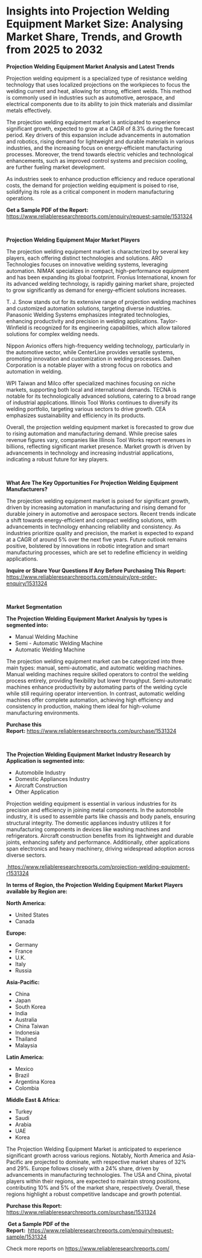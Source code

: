 <p><h1>Insights into Projection Welding Equipment Market Size: Analysing Market Share, Trends, and Growth from 2025 to 2032</h1></p><p><strong>Projection Welding Equipment Market Analysis and Latest Trends</strong></p>
<p><p>Projection welding equipment is a specialized type of resistance welding technology that uses localized projections on the workpieces to focus the welding current and heat, allowing for strong, efficient welds. This method is commonly used in industries such as automotive, aerospace, and electrical components due to its ability to join thick materials and dissimilar metals effectively.</p><p>The projection welding equipment market is anticipated to experience significant growth, expected to grow at a CAGR of 8.3% during the forecast period. Key drivers of this expansion include advancements in automation and robotics, rising demand for lightweight and durable materials in various industries, and the increasing focus on energy-efficient manufacturing processes. Moreover, the trend towards electric vehicles and technological enhancements, such as improved control systems and precision cooling, are further fueling market development. </p><p>As industries seek to enhance production efficiency and reduce operational costs, the demand for projection welding equipment is poised to rise, solidifying its role as a critical component in modern manufacturing operations.</p></p>
<p><strong>Get a Sample PDF of the Report:&nbsp;</strong> <a href="https://www.reliableresearchreports.com/enquiry/request-sample/1531324?utm_campaign=2002&utm_medium=2&utm_source=Github&utm_content=ia&utm_term=18022025&utm_id=projection-welding-equipment">https://www.reliableresearchreports.com/enquiry/request-sample/1531324</a></p>
<p>&nbsp;</p>
<p><strong>Projection Welding Equipment Major Market Players</strong></p>
<p><p>The projection welding equipment market is characterized by several key players, each offering distinct technologies and solutions. ARO Technologies focuses on innovative welding systems, leveraging automation. NIMAK specializes in compact, high-performance equipment and has been expanding its global footprint. Fronius International, known for its advanced welding technology, is rapidly gaining market share, projected to grow significantly as demand for energy-efficient solutions increases.</p><p>T. J. Snow stands out for its extensive range of projection welding machines and customized automation solutions, targeting diverse industries. Panasonic Welding Systems emphasizes integrated technologies, enhancing productivity and precision in welding applications. Taylor-Winfield is recognized for its engineering capabilities, which allow tailored solutions for complex welding needs.</p><p>Nippon Avionics offers high-frequency welding technology, particularly in the automotive sector, while CenterLine provides versatile systems, promoting innovation and customization in welding processes. Daihen Corporation is a notable player with a strong focus on robotics and automation in welding. </p><p>WPI Taiwan and Milco offer specialized machines focusing on niche markets, supporting both local and international demands. TECNA is notable for its technologically advanced solutions, catering to a broad range of industrial applications. Illinois Tool Works continues to diversify its welding portfolio, targeting various sectors to drive growth. CEA emphasizes sustainability and efficiency in its products.</p><p>Overall, the projection welding equipment market is forecasted to grow due to rising automation and manufacturing demand. While precise sales revenue figures vary, companies like Illinois Tool Works report revenues in billions, reflecting significant market presence. Market growth is driven by advancements in technology and increasing industrial applications, indicating a robust future for key players.</p></p>
<p>&nbsp;</p>
<p><strong>What Are The Key Opportunities For Projection Welding Equipment Manufacturers?</strong></p>
<p><p>The projection welding equipment market is poised for significant growth, driven by increasing automation in manufacturing and rising demand for durable joinery in automotive and aerospace sectors. Recent trends indicate a shift towards energy-efficient and compact welding solutions, with advancements in technology enhancing reliability and consistency. As industries prioritize quality and precision, the market is expected to expand at a CAGR of around 5% over the next five years. Future outlook remains positive, bolstered by innovations in robotic integration and smart manufacturing processes, which are set to redefine efficiency in welding applications.</p></p>
<p><strong>Inquire or Share Your Questions If Any Before Purchasing This Report:</strong> <a href="https://www.reliableresearchreports.com/enquiry/pre-order-enquiry/1531324?utm_campaign=2002&utm_medium=2&utm_source=Github&utm_content=ia&utm_term=18022025&utm_id=projection-welding-equipment">https://www.reliableresearchreports.com/enquiry/pre-order-enquiry/1531324</a></p>
<p>&nbsp;</p>
<p><strong>Market Segmentation</strong></p>
<p><strong>The Projection Welding Equipment Market Analysis by types is segmented into:</strong></p>
<p><ul><li>Manual Welding Machine</li><li>Semi - Automatic Welding Machine</li><li>Automatic Welding Machine</li></ul></p>
<p><p>The projection welding equipment market can be categorized into three main types: manual, semi-automatic, and automatic welding machines. Manual welding machines require skilled operators to control the welding process entirely, providing flexibility but lower throughput. Semi-automatic machines enhance productivity by automating parts of the welding cycle while still requiring operator intervention. In contrast, automatic welding machines offer complete automation, achieving high efficiency and consistency in production, making them ideal for high-volume manufacturing environments.</p></p>
<p><strong>Purchase this Report:&nbsp;</strong><a href="https://www.reliableresearchreports.com/purchase/1531324?utm_campaign=2002&utm_medium=2&utm_source=Github&utm_content=ia&utm_term=18022025&utm_id=projection-welding-equipment">https://www.reliableresearchreports.com/purchase/1531324</a></p>
<p>&nbsp;</p>
<p><strong>The Projection Welding Equipment Market Industry Research by Application is segmented into:</strong></p>
<p><ul><li>Automobile Industry</li><li>Domestic Appliances Industry</li><li>Aircraft Construction</li><li>Other Application</li></ul></p>
<p><p>Projection welding equipment is essential in various industries for its precision and efficiency in joining metal components. In the automobile industry, it is used to assemble parts like chassis and body panels, ensuring structural integrity. The domestic appliances industry utilizes it for manufacturing components in devices like washing machines and refrigerators. Aircraft construction benefits from its lightweight and durable joints, enhancing safety and performance. Additionally, other applications span electronics and heavy machinery, driving widespread adoption across diverse sectors.</p></p>
<p><a href="https://www.reliableresearchreports.com/projection-welding-equipment-r1531324?utm_campaign=2002&utm_medium=2&utm_source=Github&utm_content=ia&utm_term=18022025&utm_id=projection-welding-equipment">&nbsp;https://www.reliableresearchreports.com/projection-welding-equipment-r1531324</a></p>
<p><strong>In terms of Region, the Projection Welding Equipment Market Players available by Region are:</strong></p>
<p>
    <p> <strong> North America: </strong>
        <ul>
            <li>United States</li>
            <li>Canada</li>
        </ul>
        </p> 
    <p> <strong> Europe: </strong>
        <ul>
            <li>Germany</li>
            <li>France</li>
            <li>U.K.</li>
            <li>Italy</li>
            <li>Russia</li>
        </ul>
        </p> 
    <p> <strong> Asia-Pacific: </strong>
        <ul>
            <li>China</li>
            <li>Japan</li>
            <li>South Korea</li>
            <li>India</li>
            <li>Australia</li>
            <li>China Taiwan</li>
            <li>Indonesia</li>
            <li>Thailand</li>
            <li>Malaysia</li>
        </ul>
        </p> 
    <p> <strong> Latin America: </strong>
        <ul>
            <li>Mexico</li>
            <li>Brazil</li>
            <li>Argentina Korea</li>
            <li>Colombia</li>
        </ul>
        </p> 
    <p> <strong> Middle East & Africa: </strong>
        <ul>
            <li>Turkey</li>
            <li>Saudi</li>
            <li>Arabia</li>
            <li>UAE</li>
            <li>Korea</li>
        </ul>
    </p>
    </p>
<p><p>The Projection Welding Equipment Market is anticipated to experience significant growth across various regions. Notably, North America and Asia-Pacific are projected to dominate, with respective market shares of 32% and 29%. Europe follows closely with a 24% share, driven by advancements in manufacturing technologies. The USA and China, pivotal players within their regions, are expected to maintain strong positions, contributing 10% and 5% of the market share, respectively. Overall, these regions highlight a robust competitive landscape and growth potential.</p></p>
<p><strong>Purchase this Report: </strong><a href="https://www.reliableresearchreports.com/purchase/1531324?utm_campaign=2002&utm_medium=2&utm_source=Github&utm_content=ia&utm_term=18022025&utm_id=projection-welding-equipment">https://www.reliableresearchreports.com/purchase/1531324</a></p>
<p>&nbsp;<strong>Get a Sample PDF of the Report:&nbsp;&nbsp;</strong><a href="https://www.reliableresearchreports.com/enquiry/request-sample/1531324?utm_campaign=2002&utm_medium=2&utm_source=Github&utm_content=ia&utm_term=18022025&utm_id=projection-welding-equipment">https://www.reliableresearchreports.com/enquiry/request-sample/1531324</a></p>
<p><strong></strong></p>
<p>Check more reports on <a href="https://www.reliableresearchreports.com/?utm_campaign=2002&utm_medium=2&utm_source=Github&utm_content=ia&utm_term=18022025&utm_id=projection-welding-equipment">https://www.reliableresearchreports.com/</a></p>